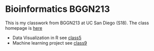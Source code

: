 # Bioinformatics BGGN213 

This is my classwork from BGGN213 at UC San Diego (S18). 
The class homepage is [here](https://bioboot.github.io/bggn213_S18/)

- Data Visualization in R see [class5]()
- Machine learning project see [class9]()
